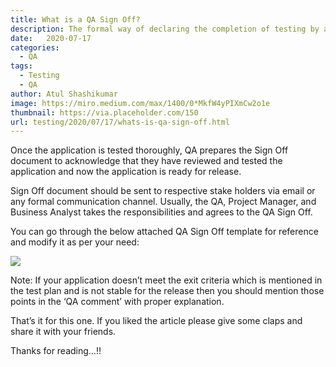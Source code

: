 ```yaml
---
title: What is a QA Sign Off?
description: The formal way of declaring the completion of testing by a QA is Sign Off.
date:   2020-07-17
categories:
  - QA
tags:
  - Testing
  - QA
author: Atul Shashikumar
image: https://miro.medium.com/max/1400/0*MkfW4yPIXmCw2o1e
thumbnail: https://via.placeholder.com/150
url: testing/2020/07/17/whats-is-qa-sign-off.html
---
```


Once the application is tested thoroughly, QA prepares the Sign Off document to acknowledge that they have reviewed and tested the application and now the application is ready for release.

Sign Off document should be sent to respective stake holders via email or any formal communication channel. Usually, the QA, Project Manager, and Business Analyst takes the responsibilities and agrees to the QA Sign Off.

You can go through the below attached QA Sign Off template for reference and modify it as per your need:

![](https://cdn-images-1.medium.com/max/2216/1*EPWpIM0MHc_yz6rY7ruQUQ.jpeg)

Note: If your application doesn’t meet the exit criteria which is mentioned in the test plan and is not stable for the release then you should mention those points in the ‘QA comment’ with proper explanation.

That’s it for this one. If you liked the article please give some claps and share it with your friends.

Thanks for reading…!!
